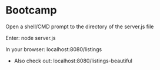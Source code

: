 # Bootcamp
Open a shell/CMD prompt to the directory of the server.js file

Enter: node server.js

In your browser: localhost:8080/listings
  - Also check out: localhost:8080/listings-beautiful
